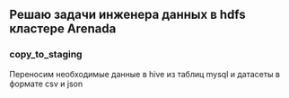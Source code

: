 ## Решаю задачи инженера данных в hdfs кластере Arenada

### copy_to_staging  
Переносим необходимые данные в hive из таблиц mysql и датасеты в формате csv и json  


